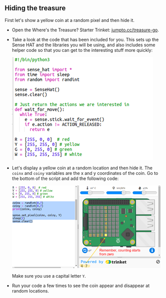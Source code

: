 ## Hiding the treasure

First let's show a yellow coin at a random pixel and then hide it.

+ Open the Where's the Treasure? Starter Trinket: <a href="http://jumpto.cc/treasure-go" target="_blank">jumpto.cc/treasure-go</a>.

+ Take a look at the code that has been included for you. This sets up the Sense HAT and the libraries you will be using, and also includes some helper code so that you can get to the interesting stuff more quickly:
    
    ![captura de pantalla](images/treasure-starter.png)

+ Let's display a yellow coin at a random location and then hide it. The `coinx` and `coiny` variables are the x and y coordinates of the coin. Go to the bottom of the script and add the following code:
    
    ![screenshot](images/treasure-coin.png)
    
    Make sure you use a capital letter `Y`.

+ Run your code a few times to see the coin appear and disappear at random locations.